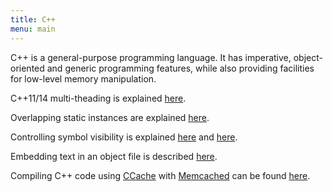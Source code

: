 ```yaml
---
title: C++
menu: main
---
```

C++ is a general-purpose programming language. It has imperative, object-oriented and generic programming features, while also providing facilities for low-level memory manipulation.

C++11/14 multi-theading is explained [here](http://www.loic-yvonnet.com/articles/category/cpp/).

Overlapping static instances are explained [here](http://stackoverflow.com/questions/6714046/c-linux-double-destruction-of-static-variable-linking-symbols-overlap).

Controlling symbol visibility is explained [here](http://www.ibm.com/developerworks/aix/library/au-aix-symbol-visibility/) and [here](http://www.akkadia.org/drepper/dsohowto.pdf).

Embedding text in an object file is described [here](http://www.linuxjournal.com/content/embedding-file-executable-aka-hello-world-version-5967).

Compiling C++ code using [CCache](http://ccache.samba.org/) with [Memcached](http://memcached.org/) can be found [here](https://gist.github.com/itensionanders/2bd0056027f8308d4cd8).
